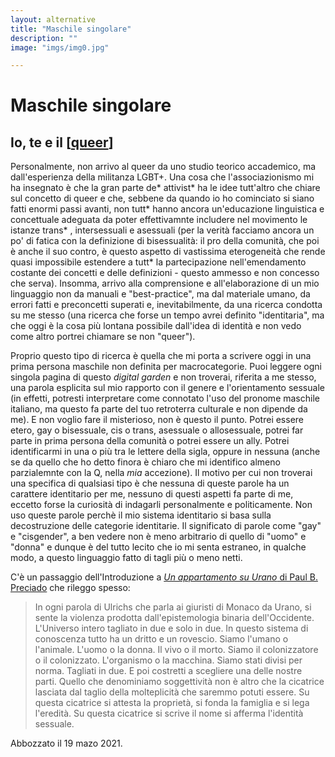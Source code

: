 ```yaml
---
layout: alternative
title: "Maschile singolare"
description: ""
image: "imgs/img0.jpg"

---
```


# Maschile singolare

## Io, te e il [[queer]]

Personalmente, non arrivo al queer da uno studio teorico accademico, ma dall'esperienza della militanza LGBT+. Una cosa che l'associazionismo mi ha insegnato è che la gran parte de* attivist* ha le idee tutt'altro che chiare sul concetto di queer e che, sebbene da quando io ho cominciato si siano fatti enormi passi avanti, non tutt* hanno ancora un'educazione linguistica e concettuale adeguata da poter effettivamnte includere nel movimento le istanze trans* , intersessuali e asessuali (per la verità facciamo ancora un po' di fatica con la definizione di bisessualità: il pro della comunità, che poi è anche il suo contro, è questo aspetto di vastissima eterogeneità che rende quasi impossibile estendere a tutt* la partecipazione nell'emendamento costante dei concetti e delle definizioni - questo ammesso e non concesso che serva). Insomma, arrivo alla comprensione e all'elaborazione di un mio linguaggio non da manuali e "best-practice", ma dal materiale umano, da errori fatti e preconcetti superati e, inevitabilmente, da una ricerca condotta su me stesso (una ricerca che forse un tempo avrei definito "identitaria", ma che oggi è la cosa più lontana possibile dall'idea di identità e non vedo come altro portrei chiamare se non "queer").

Proprio questo tipo di ricerca è quella che mi porta a scrivere oggi in una prima persona maschile non definita per macrocategorie. Puoi leggere ogni singola pagina di questo *digital garden* e non troverai, riferita a me stesso, una parola esplicita sul mio rapporto con il genere e l'orientamento sessuale (in effetti, potresti interpretare come connotato l'uso del pronome maschile italiano, ma questo fa parte del tuo retroterra culturale e non dipende da me). E non voglio fare il misterioso, non è questo il punto. Potrei essere etero, gay o bisessuale, cis o trans, asessuale o allosessuale, potrei far parte in prima persona della comunità o potrei essere un ally. Potrei identificarmi in una o più tra le lettere della sigla, oppure in nessuna (anche se da quello che ho detto finora è chiaro che mi identifico almeno parzialemnte con la Q, nella *mia* accezione). Il motivo per cui non troverai una specifica di qualsiasi tipo è che nessuna di queste parole ha un carattere identitario per me, nessuno di questi aspetti fa parte di me, eccetto forse la curiosità di indagarli personalmente e politicamente. Non uso queste parole perchè il mio sistema identitario si basa sulla decostruzione delle categorie identitarie. Il significato di parole come "gay" e "cisgender", a ben vedere non è meno arbitrario di quello di "uomo" e "donna" e dunque è del tutto lecito che io mi senta estraneo, in qualche modo, a questo linguaggio fatto di tagli più o meno netti.

C'è un passaggio dell'Introduzione a [*Un appartamento su Urano* di Paul B. Preciado](https://www.fandangolibri.it/prodotto/un-appartamento-su-urano/) che rileggo spesso:

>In ogni parola di Ulrichs che parla ai giuristi di Monaco da Urano, si sente la violenza prodotta dall'epistemologia binaria dell'Occidente. L'Universo intero tagliato in due e solo in due. In questo sistema di conoscenza tutto ha un dritto e un rovescio. Siamo l'umano o l'animale. L'uomo o la donna. Il vivo o il morto. Siamo il colonizzatore o il colonizzato. L'organismo o la macchina. Siamo stati divisi per norma. Tagliati in due. E poi costretti a scegliere una delle nostre parti. Quello che denominiamo soggettività non è altro che la cicatrice lasciata dal taglio della molteplicità che saremmo potuti essere. Su questa cicatrice si attesta la proprietà, si fonda la famiglia e si lega l'eredità. Su questa cicatrice si scrive il nome si afferma l'identità sessuale.

<p class="date">Abbozzato il 19 mazo 2021.</p>

[//begin]: # "Autogenerated link references for markdown compatibility"
[queer]: queer.md "Queer"
[//end]: # "Autogenerated link references"